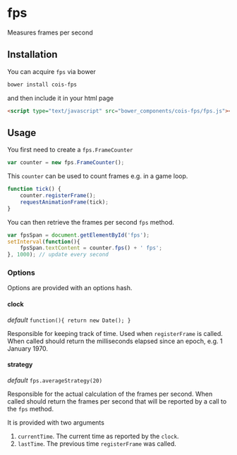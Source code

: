 fps
===

Measures frames per second

Installation
------------

You can acquire `fps` via bower

```sh
bower install cois-fps
```

and then include it in your html page

```html
<script type="text/javascript" src="bower_components/cois-fps/fps.js"></script>
```

Usage
-----

You first need to create a `fps.FrameCounter`

```js
var counter = new fps.FrameCounter();
```

This `counter` can be used to count frames e.g. in a game loop.

```js
function tick() {
	counter.registerFrame();
	requestAnimationFrame(tick);
}
```

You can then retrieve the frames per second `fps` method.

```js
var fpsSpan = document.getElementById('fps');
setInterval(function(){
	fpsSpan.textContent = counter.fps() + ' fps';
}, 1000); // update every second
```

### Options

Options are provided with an options hash.

#### clock

*default* `function(){ return new Date(); }`

Responsible for keeping track of time. Used when `registerFrame` is
called. When called should return the milliseconds elapsed since an
epoch, e.g. 1 January 1970.

#### strategy

*default* `fps.averageStrategy(20)`

Responsible for the actual calculation of the frames per second. When
called should return the frames per second that will be reported by a
call to the `fps` method.

It is provided with two arguments

1. `currentTime`. The current time as reported by the `clock`.
2. `lastTime`. The previous time `registerFrame` was called.
